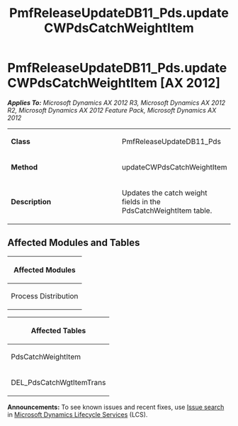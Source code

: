 ﻿---
title: PmfReleaseUpdateDB11_Pds.updateCWPdsCatchWeightItem
TOCTitle: PmfReleaseUpdateDB11_Pds.updateCWPdsCatchWeightItem
ms:assetid: 73b651f3-c4d2-cc64-7aeb-344927fbf9d5
ms:mtpsurl: https://msdn.microsoft.com/en-us/library/JJ685833(v=AX.60)
ms:contentKeyID: 49709033
ms.date: 05/18/2015
mtps_version: v=AX.60
---

# PmfReleaseUpdateDB11\_Pds.updateCWPdsCatchWeightItem [AX 2012]


_**Applies To:** Microsoft Dynamics AX 2012 R3, Microsoft Dynamics AX 2012 R2, Microsoft Dynamics AX 2012 Feature Pack, Microsoft Dynamics AX 2012_

<table>
<colgroup>
<col style="width: 50%" />
<col style="width: 50%" />
</colgroup>
<tbody>
<tr class="odd">
<td><p><strong>Class</strong></p></td>
<td><p>PmfReleaseUpdateDB11_Pds</p></td>
</tr>
<tr class="even">
<td><p><strong>Method</strong></p></td>
<td><p>updateCWPdsCatchWeightItem</p></td>
</tr>
<tr class="odd">
<td><p><strong>Description</strong></p></td>
<td><p>Updates the catch weight fields in the PdsCatchWeightItem table.</p></td>
</tr>
</tbody>
</table>


## Affected Modules and Tables

<table>
<colgroup>
<col style="width: 100%" />
</colgroup>
<thead>
<tr class="header">
<th><p>Affected Modules</p></th>
</tr>
</thead>
<tbody>
<tr class="odd">
<td><p>Process Distribution</p></td>
</tr>
</tbody>
</table>


<table>
<colgroup>
<col style="width: 100%" />
</colgroup>
<thead>
<tr class="header">
<th><p>Affected Tables</p></th>
</tr>
</thead>
<tbody>
<tr class="odd">
<td><p>PdsCatchWeightItem</p></td>
</tr>
<tr class="even">
<td><p>DEL_PdsCatchWgtItemTrans</p></td>
</tr>
</tbody>
</table>

  
**Announcements:** To see known issues and recent fixes, use [Issue search](http://go.microsoft.com/fwlink/?linkid=389258) in [Microsoft Dynamics Lifecycle Services](http://go.microsoft.com/fwlink/?linkid=306505) (LCS).

